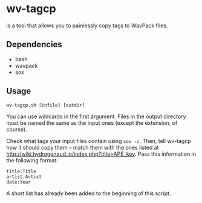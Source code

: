 # wv-tagcp
is a tool that allows you to painlessly copy tags to WavPack files.

## Dependencies
* bash
* wavpack
* sox

## Usage
`wv-tagcp.sh [infile] [outdir]`

You can use wildcards in the first argument. Files in the output directory must be named the same as the input ones (except the extension, of course).

Check what tags your input files contain using `sox -c`. Then, tell wv-tagcp how it should copy them – match them with the ones listed at http://wiki.hydrogenaud.io/index.php?title=APE_key. Pass this information in the following format:
````
title:Title
artist:Artist
date:Year
````
A short list has already been added to the beginning of this script.
